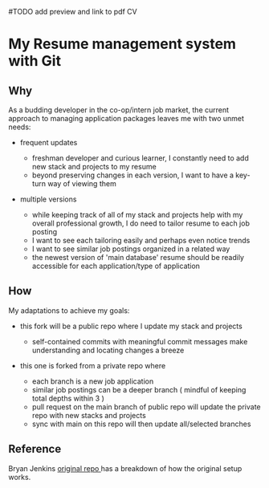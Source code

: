 #TODO add preview and link to pdf CV

# My Resume management system with Git


## Why
As a budding developer in the co-op/intern job market, the current approach to managing application packages leaves me with two unmet needs:

- frequent updates
  - freshman developer and curious learner, I constantly need to add new stack and projects to my resume
  - beyond preserving changes in each version, I want to have a key-turn way of viewing them
 
- multiple versions
  - while keeping track of all of my stack and projects help with my overall professional growth, I do need to tailor resume to each job posting
  - I want to see each tailoring easily and perhaps even notice trends
  - I want to see similar job postings organized in a related way
  - the newest version of 'main database' resume should be readily accessible for each application/type of application

## How

My adaptations to achieve my goals:

- this fork will be a public repo where I update my stack and projects
  - self-contained commits with meaningful commit messages make understanding and locating changes a breeze

- this one is forked from a private repo where
  - each branch is a new job application
  - similar job postings can be a deeper branch ( mindful of keeping total depths within 3 )
  - pull request on the main branch of public repo will update the private repo with new stacks and projects
  - sync with main on this repo will then update all/selected branches

## Reference
Bryan Jenkins [original repo ]((https://github.com/tallguyjenks/CV)) has a breakdown of how the original setup works.
